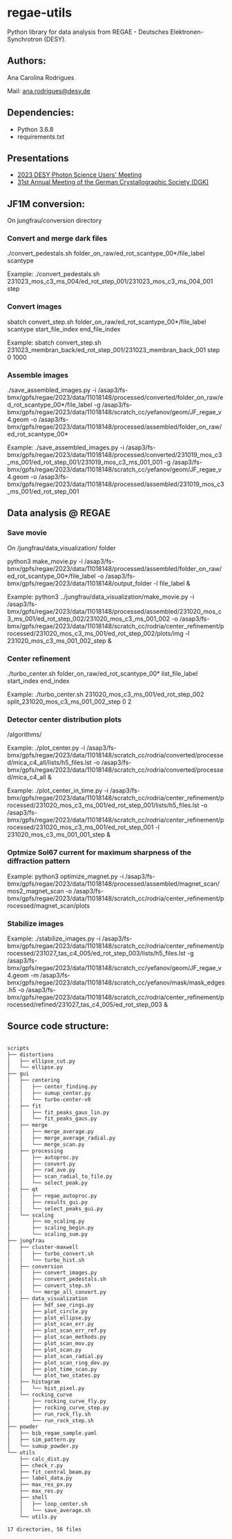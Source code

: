 # regae-utils

Python library for data analysis from REGAE - Deutsches Elektronen-Synchrotron (DESY).

## Authors:

Ana Carolina Rodrigues

Mail: ana.rodrigues@desy.de

## Dependencies:

* Python 3.6.8
* requirements.txt

## Presentations
* [2023 DESY Photon Science Users' Meeting](https://docs.google.com/presentation/d/1S-YqJeze92365XabdoEd3j7OTx5JPxzq/edit?usp=share_link&ouid=114932358786595754679&rtpof=true&sd=true)
* [31st Annual Meeting of the German Crystallographic Society (DGK)](https://drive.google.com/file/d/1E2R4qOpr187P8h0Y6hYb5KgN8hUr4lbU/view?usp=share_link)

## JF1M conversion:

On jungfrau/conversion directory


### Convert and merge dark files

./convert_pedestals.sh folder_on_raw/ed_rot_scantype_00*/file_label scantype

Example:
./convert_pedestals.sh 231023_mos_c3_ms_004/ed_rot_step_001/231023_mos_c3_ms_004_001 step

### Convert images


sbatch convert_step.sh folder_on_raw/ed_rot_scantype_00*/file_label scantype start_file_index end_file_index

Example:
sbatch convert_step.sh 231023_membran_back/ed_rot_step_001/231023_membran_back_001 step 0 1000

### Assemble images

./save_assembled_images.py -i /asap3/fs-bmx/gpfs/regae/2023/data/11018148/processed/converted/folder_on_raw/ed_rot_scantype_00*/file_label -g /asap3/fs-bmx/gpfs/regae/2023/data/11018148/scratch_cc/yefanov/geom/JF_regae_v4.geom -o /asap3/fs-bmx/gpfs/regae/2023/data/11018148/processed/assembled/folder_on_raw/ed_rot_scantype_00*

Example:
./save_assembled_images.py -i /asap3/fs-bmx/gpfs/regae/2023/data/11018148/processed/converted/231019_mos_c3_ms_001/ed_rot_step_001/231019_mos_c3_ms_001_001 -g /asap3/fs-bmx/gpfs/regae/2023/data/11018148/scratch_cc/yefanov/geom/JF_regae_v4.geom -o /asap3/fs-bmx/gpfs/regae/2023/data/11018148/processed/assembled/231019_mos_c3_ms_001/ed_rot_step_001 

## Data analysis @ REGAE

### Save movie
On /jungfrau/data_visualization/ folder

python3 make_movie.py -i /asap3/fs-bmx/gpfs/regae/2023/data/11018148/processed/assembled/folder_on_raw/ed_rot_scantype_00*/file_label -o /asap3/fs-bmx/gpfs/regae/2023/data/11018148/output_folder -l file_label &

Example:
python3 ../jungfrau/data_visualization/make_movie.py -i /asap3/fs-bmx/gpfs/regae/2023/data/11018148/processed/assembled/231020_mos_c3_ms_001/ed_rot_step_002/231020_mos_c3_ms_001_002 -o /asap3/fs-bmx/gpfs/regae/2023/data/11018148/scratch_cc/rodria/center_refinement/processed/231020_mos_c3_ms_001/ed_rot_step_002/plots/img -l 231020_mos_c3_ms_001_002_step &

### Center refinement

./turbo_center.sh folder_on_raw/ed_rot_scantype_00* list_file_label start_index end_index

Example:
./turbo_center.sh 231020_mos_c3_ms_001/ed_rot_step_002 split_231020_mos_c3_ms_001_002_step 0 2

### Detector center distribution plots

/algorithms/

Example:
./plot_center.py -i /asap3/fs-bmx/gpfs/regae/2023/data/11018148/scratch_cc/rodria/converted/processed/mica_c4_all/lists/h5_files.lst -o /asap3/fs-bmx/gpfs/regae/2023/data/11018148/scratch_cc/rodria/converted/processed/mica_c4_all &


Example:
./plot_center_in_time.py -i /asap3/fs-bmx/gpfs/regae/2023/data/11018148/scratch_cc/rodria/center_refinement/processed/231020_mos_c3_ms_001/ed_rot_step_001/lists/h5_files.lst -o /asap3/fs-bmx/gpfs/regae/2023/data/11018148/scratch_cc/rodria/center_refinement/processed/231020_mos_c3_ms_001/ed_rot_step_001 -l 231020_mos_c3_ms_001_001_step &


### Optmize Sol67 current for maximum sharpness of the diffraction pattern

Example:
python3 optimize_magnet.py -i /asap3/fs-bmx/gpfs/regae/2023/data/11018148/processed/assembled/magnet_scan/mos2_magnet_scan -o /asap3/fs-bmx/gpfs/regae/2023/data/11018148/scratch_cc/rodria/center_refinement/processed/magnet_scan/plots

### Stabilize images

Example:
./stabilize_images.py -i /asap3/fs-bmx/gpfs/regae/2023/data/11018148/scratch_cc/rodria/center_refinement/processed/231027_tas_c4_005/ed_rot_step_003/lists/h5_files.lst -g  /asap3/fs-bmx/gpfs/regae/2023/data/11018148/scratch_cc/yefanov/geom/JF_regae_v4.geom -m /asap3/fs-bmx/gpfs/regae/2023/data/11018148/scratch_cc/yefanov/mask/mask_edges.h5 -o /asap3/fs-bmx/gpfs/regae/2023/data/11018148/scratch_cc/rodria/center_refinement/processed/refined/231027_tas_c4_005/ed_rot_step_003  &

## Source code structure:


```bash

scripts
├── distortions
│   ├── ellipse_cut.py
│   └── ellipse.py
├── gui
│   ├── centering
│   │   ├── center_finding.py
│   │   ├── sumup_center.py
│   │   └── turbo-center-v0
│   ├── fit
│   │   ├── fit_peaks_gaus_lin.py
│   │   └── fit_peaks_gaus.py
│   ├── merge
│   │   ├── merge_average.py
│   │   ├── merge_average_radial.py
│   │   └── merge_scan.py
│   ├── processing
│   │   ├── autoproc.py
│   │   ├── convert.py
│   │   ├── rad_ave.py
│   │   ├── scan_radial_to_file.py
│   │   └── select_peak.py
│   ├── qt
│   │   ├── regae_autoproc.py
│   │   ├── results_gui.py
│   │   └── select_peaks_gui.py
│   └── scaling
│       ├── no_scaling.py
│       ├── scaling_begin.py
│       └── scaling_sum.py
├── jungfrau
│   ├── cluster-maxwell
│   │   ├── turbo_convert.sh
│   │   └── turbo_hist.sh
│   ├── conversion
│   │   ├── convert_images.py
│   │   ├── convert_pedestals.sh
│   │   ├── convert_step.sh
│   │   └── merge_all_convert.py
│   ├── data_visualization
│   │   ├── hdf_see_rings.py
│   │   ├── plot_circle.py
│   │   ├── plot_ellipse.py
│   │   ├── plot_scan_err.py
│   │   ├── plot_scan_err_ref.py
│   │   ├── plot_scan_methods.py
│   │   ├── plot_scan_mov.py
│   │   ├── plot_scan.py
│   │   ├── plot_scan_radial.py
│   │   ├── plot_scan_ring_dev.py
│   │   ├── plot_time_scan.py
│   │   └── plot_two_states.py
│   ├── histogram
│   │   └── hist_pixel.py
│   └── rocking_curve
│       ├── rocking_curve_fly.py
│       ├── rocking_curve_step.py
│       ├── run_rock_fly.sh
│       └── run_rock_step.sh
├── powder
│   ├── bib_regae_sample.yaml
│   ├── sim_pattern.py
│   └── sumup_powder.py
└── utils
    ├── calc_dist.py
    ├── check_r.py
    ├── fit_central_beam.py
    ├── label_data.py
    ├── max_res_px.py
    ├── max_res.py
    ├── shell
    │   ├── loop_center.sh
    │   └── save_average.sh
    └── utils.py

17 directories, 56 files

```
